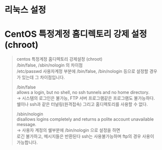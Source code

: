 리눅스 설정
==========

# CentOS 특정계정 홈디렉토리 강제 설정 (chroot)

> centos 특정계정 홈디렉토리 강제설정  (chroot)   
> /bin/false, /sbin/nologin 의 차이점   
> /etc/passwd 사용자계정 부분에 /bin/false, /bin/nologin 등으로 설정할 경우가 있는데 그 차이점입니다.    
>   
> /bin/false    
> allows a login, but no shell, no ssh tunnels and no home directory.   
> -> 시스템의 로그인은 불가능, FTP 서버 프로그램같은 프로그램도 불가능하다.   
> 쉘이나 ssh과 같은 터널링(원격접속) 그리고 홈디렉토리를 사용할 수 없다.
>   
> /sbin/nologin    
> disallows logins completely and returns a polite account unavailable message.   
> -> 사용자 계정의 쉘부분에 /bin/nologin 으로 설정을 하면   
> 로긴 불가하고, 메시지들은 반환된다 ssh는 사용불가능하며 ftp의 경우 사용이 가능합니다.   
